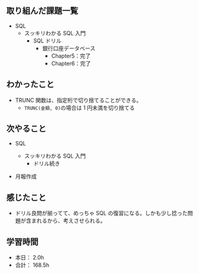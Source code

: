 ## 取り組んだ課題一覧

- SQL
  - スッキリわかる SQL 入門
    - SQL ドリル
      - 銀行口座データベース
        - Chapter5：完了
        - Chapter6：完了

## わかったこと

- TRUNC 関数は、指定桁で切り捨てることができる。
  - `TRUNC(金額, 0)`の場合は 1 円未満を切り捨てる

## 次やること

- SQL

  - スッキリわかる SQL 入門
    - ドリル続き

- 月報作成

## 感じたこと

- ドリル良問が揃ってて、めっちゃ SQL の復習になる。しかも少し捻った問題が含まれるから、考えさせられる。

## 学習時間

- 本日： 2.0h
- 合計： 168.5h
